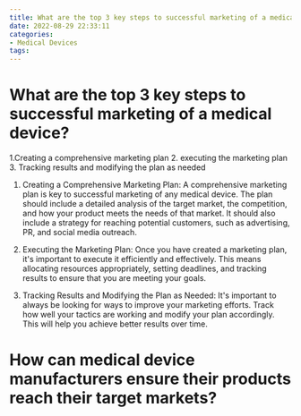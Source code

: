 ```yaml
---
title: What are the top 3 key steps to successful marketing of a medical device
date: 2022-08-29 22:33:11
categories:
- Medical Devices
tags:
---
```



#  What are the top 3 key steps to successful marketing of a medical device?

1.Creating a comprehensive marketing plan
2. executing the marketing plan 
3. Tracking results and modifying the plan as needed

1. Creating a Comprehensive Marketing Plan: A comprehensive marketing plan is key to successful marketing of any medical device. The plan should include a detailed analysis of the target market, the competition, and how your product meets the needs of that market. It should also include a strategy for reaching potential customers, such as advertising, PR, and social media outreach.

2. Executing the Marketing Plan: Once you have created a marketing plan, it's important to execute it efficiently and effectively. This means allocating resources appropriately, setting deadlines, and tracking results to ensure that you are meeting your goals.

3. Tracking Results and Modifying the Plan as Needed: It's important to always be looking for ways to improve your marketing efforts. Track how well your tactics are working and modify your plan accordingly. This will help you achieve better results over time.

#  How can medical device manufacturers ensure their products reach their target markets?

<!--

In order to best ensure that their medical devices reach their target markets, manufacturers should consider a variety of factors. One of the most important considerations is the regulatory environment in which the product will be sold. A good understanding of the specific regulations governing the product’s use in each target market can help manufacturers design products that meet required standards and speeds up the approval process. Additionally, understanding customer needs and preferences is critical; marketing research can help identify these factors. The manufacturer’s distribution channels also need to be considered; selecting appropriate distributors who have a strong presence in the target markets is key. Finally, effective execution of a well-planned marketing strategy is essential for success. By taking all of these factors into account, medical device manufacturers can greatly increase the chances of their products reaching their desired audiences.

Regulatory Environment

Each country has its own set of regulations governing medical devices and it can be difficult to stay up-to-date on all of them. However, it is critical that manufacturers understand the specific regulations that apply to their products if they want to bring them to market successfully. This includes knowing what type of device it is, what class it falls into, and any special requirements or restrictions that may apply. Regulations vary significantly from country to country (even within regions), so it is important to tailor the product accordingly. For example, in Europe there are different regulations for Class I, IIa, IIb, III, and IV devices; whereas in the United States only Class III and IV devices are regulated by the FDA. Additionally, some countries have rules about advertising medical devices, making it illegal to promote them for unapproved indications.marketing research can help identify these factors

Customer Needs and Preferences

When designing a new medical device, it is important to understand what needs and preferences exists in the various target markets. This involves doing extensive market research in order to understand not only who will be using the product but how they will be using it as well. What are patients looking for in a treatment? What features are most important to them? What do they perceive as being high quality? Understanding customer needs and wants allows manufacturers to design products that appeal to potential buyers and increase demand. Additionally, understanding customer preferences can help when choosing a distribution strategy; selecting appropriate distributors who have a strong presence in the target markets is key.. Finally, effective execution of a well-planned marketing strategy is essential for success. By taking all of these factors into account, medical device manufacturers can greatly increase the chances of their products reaching their desired audiences

#  What are some best practices for medical device marketing?

Whether you are a startup or an established medical device company, marketing is critical to your success. However, marketing a medical device is different than marketing other types of products. There are specific things you need to keep in mind when marketing a medical device.

One of the most important things to remember is that you need to get your message to the right people. Physicians are your target audience, so make sure your messaging is relevant to them. You also need to make sure that your messages are fact-based and accurate. Physicians are not going to prescribe a product if they don’t believe that it is safe and effective.

Another key element of medical device marketing is creating a strong brand. A strong brand will help you stand out in a competitive market and make it easier for physicians to remember you. It is also important to have a strong online presence. Many physicians turn to the internet for information about medical devices, so it is important to make sure your website is up-to-date and informative.

Finally, you need to be aware of the regulations governing medical device marketing. The FDA has strict guidelines on how medical devices can be marketed, so make sure you comply with these regulations. Failing to do so can result in penalties from the FDA.

Following these best practices will help you create successful medical device marketing campaigns that will generate interest in your products among physicians and help increase sales.

#  What challenges do medical device marketers face?

The medical device industry is rapidly growing, making it an attractive target for marketing and advertising. However, the industry faces a unique set of challenges that marketers must be aware of in order to be successful.

First and foremost, the industry is heavily regulated by the Food and Drug Administration (FDA). Advertisements and promotional materials must meet strict guidelines in order to ensure that patients are not misled about the benefits or risks of a product. This can be a challenge for marketers who must carefully craft their messages without overstating the benefits or downplaying any potential risks.

Another challenge faced by medical device marketers is educating customers about new technologies. Many of these products are cutting edge and many consumers are not familiar with them. Marketers must find creative ways to introduce these products to potential buyers and explain the benefits in a way that is easy to understand.

Finally, medical device companies often have limited budgets for marketing and advertising. This can make it difficult to compete against larger companies with more resources. Marketers must find ways to be efficient with their spending and maximize their return on investment.

Despite these challenges, medical device marketing is an exciting and growing field. Marketers who are able to overcome these obstacles will be well-positioned for success in this industry.

#  How has the medical device marketing landscape changed in recent years?

The medical device marketing landscape has changed dramatically in recent years. The industry is now more competitive than ever, and companies are increasingly looking for new and innovative ways to market their products.

One of the biggest changes has been the growth of social media. This has allowed companies to reach a wider audience more easily, and it has also provided a platform for customers to share their experiences with medical devices.

Another major change has been the growth of online journals and blogs. This has allowed companies to get their products in front of a wider audience, and it has also given them a way to connect with potential customers.

Overall, the medical device marketing landscape has changed dramatically in recent years. Companies are now using a wider range of marketing channels, and this is helping them to reach more potential customers.
